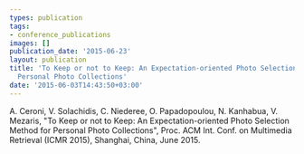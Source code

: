 ```yaml
---
types: publication
tags:
- conference_publications
images: []
publication_date: '2015-06-23'
layout: publication
title: 'To Keep or not to Keep: An Expectation-oriented Photo Selection Method for
  Personal Photo Collections'
date: '2015-06-03T14:43:50+03:00'
---
```

<p>A. Ceroni, V. Solachidis, C. Niederee, O. Papadopoulou, N. Kanhabua, V. Mezaris, "To Keep or not to Keep: An Expectation-oriented Photo Selection Method for Personal Photo Collections", Proc. ACM Int. Conf. on Multimedia Retrieval (ICMR 2015), Shanghai, China, June 2015.</p>
